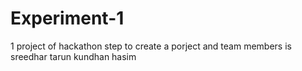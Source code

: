 # Experiment-1
1 project of hackathon 
step to create a porject 
and team members is 
sreedhar 
tarun 
kundhan 
hasim 
